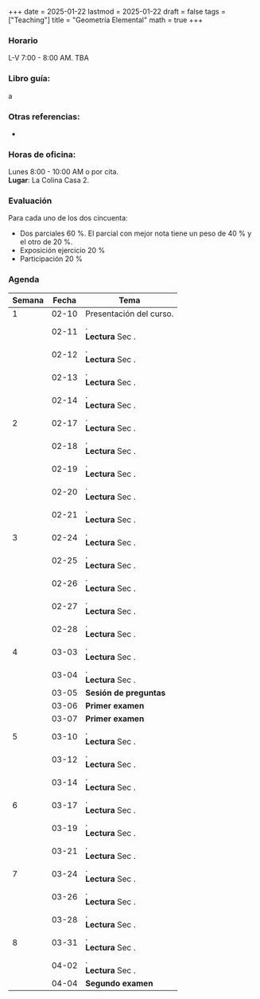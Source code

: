 +++
date      = 2025-01-22
lastmod   = 2025-01-22
draft     = false
tags      = ["Teaching"]
title     = "Geometría Elemental"
math      = true
+++

### Horario

L-V 7:00 - 8:00 AM. TBA <br>

### Libro guía:

a

### Otras referencias:

* 

### Horas de oficina: 

Lunes 8:00 - 10:00 AM o por cita. <br>
**Lugar**: La Colina Casa 2. 

### Evaluación

Para cada uno de los dos cincuenta: 

+ Dos parciales 60 %. El parcial con mejor nota tiene un peso de 40 % y el otro de 20 %.
+ Exposición ejercicio 20 %
+ Participación 20 %


### Agenda

Semana | Fecha | Tema
---| --- | ----
1      | 02-10 | Presentación del curso.
&nbsp; | 02-11 | . <br> **Lectura** Sec .
&nbsp; | 02-12 | . <br> **Lectura** Sec .
&nbsp; | 02-13 | . <br> **Lectura** Sec .
&nbsp; | 02-14 | . <br> **Lectura** Sec .
2      | 02-17 | . <br> **Lectura** Sec .
&nbsp; | 02-18 | . <br> **Lectura** Sec .
&nbsp; | 02-19 | . <br> **Lectura** Sec .
&nbsp; | 02-20 | . <br> **Lectura** Sec .
&nbsp; | 02-21 | . <br> **Lectura** Sec .
3      | 02-24 | . <br> **Lectura** Sec .
&nbsp; | 02-25 | . <br> **Lectura** Sec .
&nbsp; | 02-26 | . <br> **Lectura** Sec .
&nbsp; | 02-27 | . <br> **Lectura** Sec .
&nbsp; | 02-28 | . <br> **Lectura** Sec .
4      | 03-03 | . <br> **Lectura** Sec .
&nbsp; | 03-04 | . <br> **Lectura** Sec .
&nbsp; | 03-05 | **Sesión de preguntas**
&nbsp; | 03-06 | **Primer examen**
&nbsp; | 03-07 | **Primer examen**
5      | 03-10 | . <br> **Lectura** Sec . 
&nbsp; | 03-12 | . <br> **Lectura** Sec .
&nbsp; | 03-14 | . <br> **Lectura** Sec .
6      | 03-17 | . <br> **Lectura** Sec . 
&nbsp; | 03-19 | . <br> **Lectura** Sec .
&nbsp; | 03-21 | . <br> **Lectura** Sec .
7      | 03-24 | . <br> **Lectura** Sec .
&nbsp; | 03-26 | . <br> **Lectura** Sec .
&nbsp; | 03-28 | . <br> **Lectura** Sec .
8      | 03-31 | . <br> **Lectura** Sec .
&nbsp; | 04-02 | . <br> **Lectura** Sec .
&nbsp; | 04-04 | **Segundo examen**

